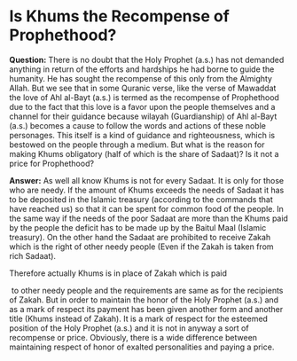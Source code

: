 Is Khums the Recompense of Prophethood?
=======================================

**Question:** There is no doubt that the Holy Prophet (a.s.) has not
demanded anything in return of the efforts and hardships he had borne to
guide the humanity. He has sought the recompense of this only from the
Almighty Allah. But we see that in some Quranic verse, like the verse of
Mawaddat the love of Ahl al-Bayt (a.s.) is termed as the recompense of
Prophethood due to the fact that this love is a favor upon the people
themselves and a channel for their guidance because wilayah
(Guardianship) of Ahl al-Bayt (a.s.) becomes a cause to follow the words
and actions of these noble personages. This itself is a kind of guidance
and righteousness, which is bestowed on the people through a medium. But
what is the reason for making Khums obligatory (half of which is the
share of Sadaat)? Is it not a price for Prophethood?

**Answer:** As well all know Khums is not for every Sadaat. It is only
for those who are needy. If the amount of Khums exceeds the needs of
Sadaat it has to be deposited in the Islamic treasury (according to the
commands that have reached us) so that it can be spent for common food
of the people. In the same way if the needs of the poor Sadaat are more
than the Khums paid by the people the deficit has to be made up by the
Baitul Maal (Islamic treasury). On the other hand the Sadaat are
prohibited to receive Zakah which is the right of other needy people
(Even if the Zakah is taken from rich Sadaat).

Therefore actually Khums is in place of Zakah which is paid

 to other needy people and the requirements are same as for the
recipients of Zakah. But in order to maintain the honor of the Holy
Prophet (a.s.) and as a mark of respect its payment has been given
another form and another title (Khums instead of Zakah). It is a mark of
respect for the esteemed position of the Holy Prophet (a.s.) and it is
not in anyway a sort of recompense or price. Obviously, there is a wide
difference between maintaining respect of honor of exalted personalities
and paying a price.
